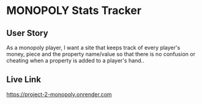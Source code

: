 # MONOPOLY Stats Tracker

## User Story
As a monopoly player, I want a site that keeps track of every player's money, piece and the property name/value so that there is no confusion or cheating when a property is added to a player's hand..

## Live Link
https://project-2-monopoly.onrender.com
